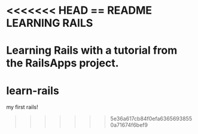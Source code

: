 <<<<<<< HEAD
== README
LEARNING RAILS
==

Learning Rails with a tutorial from the RailsApps project. 
=======
# learn-rails
my first rails!
>>>>>>> 5e36a617cb84f0efa63656938550a71674f6bef9
